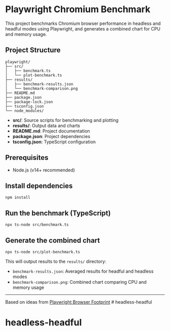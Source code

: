 # Playwright Chromium Benchmark

This project benchmarks Chromium browser performance in headless and headful modes using Playwright, and generates a combined chart for CPU and memory usage.

## Project Structure

```
playwright/
├── src/
│   ├── benchmark.ts
│   └── plot-benchmark.ts
├── results/
│   ├── benchmark-results.json
│   └── benchmark-comparison.png
├── README.md
├── package.json
├── package-lock.json
├── tsconfig.json
└── node_modules/
```

- **src/**: Source scripts for benchmarking and plotting
- **results/**: Output data and charts
- **README.md**: Project documentation
- **package.json**: Project dependencies
- **tsconfig.json**: TypeScript configuration

## Prerequisites
- Node.js (v14+ recommended)

## Install dependencies
```
npm install
```

## Run the benchmark (TypeScript)
```
npx ts-node src/benchmark.ts
```

## Generate the combined chart
```
npx ts-node src/plot-benchmark.ts
```

This will output results to the `results/` directory:
- `benchmark-results.json`: Averaged results for headful and headless modes
- `benchmark-comparison.png`: Combined chart comparing CPU and memory usage

---

Based on ideas from [Playwright Browser Footprint](https://datawookie.dev/blog/2025/06/playwright-browser-footprint/?utm_source=chatgpt.com) # headless-headful
# headless-headful
